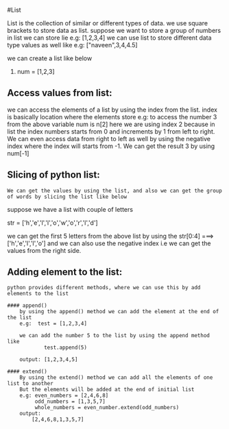 #List

List is the collection of similar or different types of data. we use square brackets to store data as list.
    suppose we want to store a group of numbers in list we can store lie
    e.g:    [1,2,3,4]
    we can use list to store different data type values as well like
    e.g: ["naveen",3,4,4.5]

we can create a list like below
1) num = [1,2,3]

## Access values from list:

we can access the elements of a list by using the index from the list. index is basically location where the
    elements store
    e.g: to access the number 3 from the above variable num is n[2] here we are using index 2 because in list
    the index numbers starts from 0 and increments by 1 from left to right.
        We can even access data from right to left as well by using the negative index where the index will starts
    from -1. We can get the result 3 by using num[-1]

## Slicing of python list:

    We can get the values by using the list, and also we can get the group of words by slicing the list like below

suppose we have a list with couple of letters

str = ['h','e','l','l','o','w','o','r','l','d']

we can get the first 5 letters from the above list by using the str[0:4]  ===> ['h','e','l','l','o']
and we can also use the negative index i.e we can get the values from the right side.

## Adding element to the list:
    python provides different methods, where we can use this by add elements to the list
    
    #### append()
        by using the append() method we can add the element at the end of the list
        e.g:  test = [1,2,3,4]
            
        we can add the number 5 to the list by using the append method like
                test.append(5)
        
        output: [1,2,3,4,5]
    
    #### extend()
        By using the extend() method we can add all the elements of one list to another
        But the elements will be added at the end of initial list
        e.g: even_numbers = [2,4,6,8]
             odd_numbers = [1,3,5,7]
             whole_numbers = even_number.extend(odd_numbers)
        output:
            [2,4,6,8,1,3,5,7]







